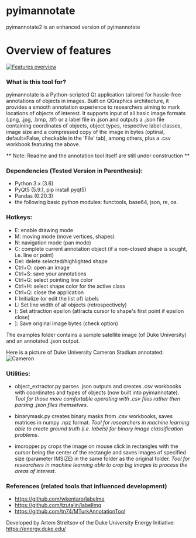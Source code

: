 # pyimannotate

pyimannotate2 is an enhanced version of pyimannotate


# Overview of features
[![Features overview](https://img.youtube.com/vi/NQseDcw70Wk/0.jpg)](https://www.youtube.com/watch?v=NQseDcw70Wk "Features overview")


### What is this tool for?
pyimannotate is a Python-scripted Qt application tailored for hassle-free annotations of objects in images. Built on QGraphics architecture, it provides a smooth annotation experience to researchers aiming to mark locations of objects of interest. It supports input of all basic image formats (.png, .jpg, .bmp, .tif) or a label file in .json and outputs a .json file containing coordinates of
objects, object types, respective label classes, image size and a compressed copy of the image in bytes (optinal, default=False, checkable in the 'File' tab), among others, plus a .csv workbook featuring the above. 

** Note: Readme and the annotation tool itself are still under construction **
 
### Dependencies (Tested Version in Parenthesis):
- Python 3.x (3.6)
- PyQt5 (5.9.1, pip install pyqt5)
- Pandas (0.20.3)
- the following basic python modules: functools, base64, json, re, os.

### Hotkeys:
- E: enable drawing mode
- M: moving mode (move vertices, shapes)
- N: navigation mode (pan mode)
- C: complete current annotation object (if a non-closed shape is sought, i.e. line or point)
- Del: delete selected/highlighted shape
- Ctrl+O: open an image
- Ctrl+S: save your annotations
- Ctrl+G: select pointing line color
- Ctrl+H: select shape color for the active class
- Ctrl+Q: close the application
- I: Initialize (or edit the list of) labels
- L: Set line width of all objects (retrospectively)
- [: Set attraction epsilon (attracts cursor to shape's first point if epsilon close)
- ]: Save original image bytes (check option)

The examples folder contains a sample satellite image (of Duke University) and an annotated .json output.

Here is a picture of Duke University Cameron Stadium annotated:
![Cameron](https://github.com/astr93/pyimannotate/blob/master/examples/cameron%20example.JPG)

### Utilities:

- object_extractor.py parses .json outputs and creates .csv workbooks with coordinates and types of objects (now built into pyimannotate). *Tool for those more comfortable operating with .csv files rather then parsing .json files themselves*.

- binarymask.py creates binary masks from .csv workbooks, saves matrices in numpy .npz format. *Tool for researchers in machine learning able to create ground truth (i.e. labels) for binary image classification problems*.

- imcropper.py crops the image on mouse click in rectangles with the cursor being the center of the rectangle and saves images of specified size (parameter IMSIZE) in the same folder as the original folder. *Tool for researchers in machine learning able to crop big images to process the areas of interest*.

### References (related tools that influenced development)
- https://github.com/wkentaro/labelme
- https://github.com/tzutalin/labelImg
- https://github.com/tn74/MTurkAnnotationTool

Developed by Artem Streltsov of the Duke University Energy Initiative: https://energy.duke.edu/
